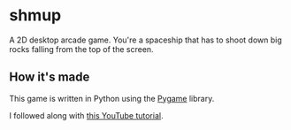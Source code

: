 # shmup
A 2D desktop arcade game. You're a spaceship that has to shoot down big rocks falling from the top of the screen.

## How it's made
This game is written in Python using the [Pygame](https://www.pygame.org/news) library.

I followed along with [this YouTube tutorial](https://www.youtube.com/watch?v=nGufy7weyGY).
